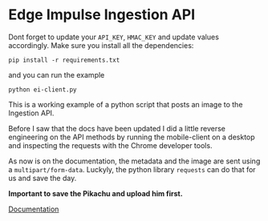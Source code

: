 # Edge Impulse Ingestion API

Dont forget to update your `API_KEY`, `HMAC_KEY` and update values accordingly. Make sure you install all the dependencies:

`pip install -r requirements.txt`

and you can run the example

`python ei-client.py`

This is a working example of a python script that posts an image to the Ingestion API.

Before I saw that the docs have been updated I did a little reverse engineering on the API methods by running the mobile-client on a desktop and inspecting the requests with the Chrome developer tools.

As now is on the documentation, the metadata and the image are sent using a `multipart/form-data`. Luckyly, the python library `requests` can do that for us and save the day.

**Important to save the Pikachu and upload him first.**

[Documentation](https://docs.edgeimpulse.com/reference#ingestion-api)